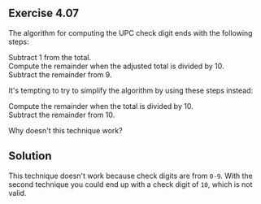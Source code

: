 ## Exercise 4.07

The algorithm for computing the UPC check digit ends with the following steps:  

Subtract 1 from the total.  
Compute the remainder when the adjusted total is divided by 10.  
Subtract the remainder from 9.  

It's tempting to try to simplify the algorithm by using these steps instead:  

Compute the remainder when the total is divided by 10.  
Subtract the remainder from 10.  

Why doesn't this technique work?  

## Solution

This technique doesn't work because check digits are from `0-9`. With the second technique you could end up with a check digit of `10`, which is not valid.